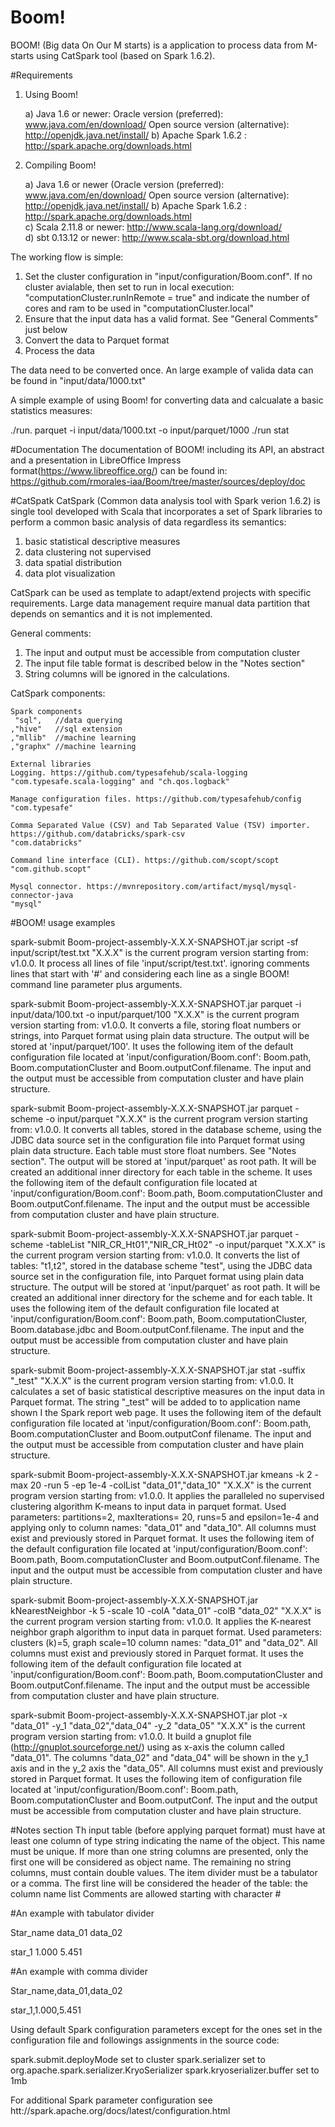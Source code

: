 # Boom!
BOOM! (Big data On Our M starts) is a application to process data from M-starts using CatSpark tool (based on Spark 1.6.2).

#Requirements

  1) Using Boom! 
  
      a) Java 1.6 or newer: Oracle version (preferred): www.java.com/en/download/
                            Open source version (alternative): http://openjdk.java.net/install/ 
      b) Apache Spark 1.6.2 : http://spark.apache.org/downloads.html
      
  2) Compiling Boom!
  
      a) Java 1.6 or newer (Oracle version (preferred): www.java.com/en/download/
                            Open source version (alternative): http://openjdk.java.net/install/ 
      b) Apache Spark 1.6.2 : http://spark.apache.org/downloads.html      
      c) Scala 2.11.8 or newer: http://www.scala-lang.org/download/      
      d) sbt 0.13.12 or newer: http://www.scala-sbt.org/download.html

The working flow is simple:

   1) Set the cluster configuration in "input/configuration/Boom.conf". If no cluster avialable, then set to run in local execution: "computationCluster.runInRemote = true" and indicate the number of cores and ram to be used in "computationCluster.local"
   2) Ensure that the input data has a valid format. See "General Comments" just below
   3) Convert the data to Parquet format 
   4) Process the data 

The data need to be converted once. An large example of valida data can be found in "input/data/1000.txt"

A simple example of using Boom! for converting data and calcualate a basic statistics measures:

./run. parquet -i input/data/1000.txt -o input/parquet/1000
./run  stat

#Documentation
The documentation of BOOM! including its API, an abstract and a presentation in LibreOffice Impress format(https://www.libreoffice.org/) can be found in: 
https://github.com/rmorales-iaa/Boom/tree/master/sources/deploy/doc

#CatSpatk
CatSpark (Common data analysis tool with Spark verion 1.6.2) is 
single tool developed with Scala that incorporates a set
of Spark libraries to perform a common basic analysis of data regardless its semantics:

  1) basic statistical descriptive measures 
  2) data clustering not supervised
  3) data spatial distribution
  4) data plot visualization

CatSpark can be used as template to adapt/extend projects with specific requirements.
Large data management require manual data partition that depends on semantics and it is not implemented.

General comments:

  1) The input and output must be accessible from computation cluster
  2) The input file table format is described below in the "Notes section"
  3) String columns will be ignored in the calculations.

CatSpark components:

    Spark components
     "sql",   //data querying
    ,"hive"   //sql extension
    ,"mllib"  //machine learning
    ,"graphx" //machine learning

    External libraries
    Logging. https://github.com/typesafehub/scala-logging
    "com.typesafe.scala-logging" and "ch.qos.logback"

    Manage configuration files. https://github.com/typesafehub/config
    "com.typesafe"

    Comma Separated Value (CSV) and Tab Separated Value (TSV) importer. https://github.com/databricks/spark-csv
    "com.databricks"

    Command line interface (CLI). https://github.com/scopt/scopt
    "com.github.scopt"

    Mysql connector. https://mvnrepository.com/artifact/mysql/mysql-connector-java
    "mysql"

#BOOM! usage examples

  spark-submit Boom-project-assembly-X.X.X-SNAPSHOT.jar script -sf input/script/test.txt
    "X.X.X" is the current program version starting from: v1.0.0.
    It process all lines of file 'input/script/test.txt'.
    ignoring comments lines that start with '#' and considering each line
    as a single BOOM! command line parameter plus arguments.

  spark-submit Boom-project-assembly-X.X.X-SNAPSHOT.jar parquet -i input/data/100.txt -o input/parquet/100
    "X.X.X" is the current program version starting from: v1.0.0.
    It converts a file, storing float numbers or strings, into Parquet format using plain data structure.
    The output will be stored at 'input/parquet/100'.
    It uses the following item of the default configuration file located at 'input/configuration/Boom.conf':
      Boom.path, Boom.computationCluster and Boom.outputConf.filename.
    The input and the output must be accessible from computation cluster and have plain structure.

  spark-submit Boom-project-assembly-X.X.X-SNAPSHOT.jar parquet -scheme -o input/parquet
    "X.X.X" is the current program version starting from: v1.0.0.
    It converts all tables, stored in the database scheme, using the JDBC data source set in the configuration file
    into Parquet format using plain data structure. Each table must store float numbers. See "Notes section".
    The output will be stored at 'input/parquet' as root path. It will be created an additional inner directory
    for each table in the scheme.
    It uses the following item of the default configuration file located at 'input/configuration/Boom.conf':
      Boom.path, Boom.computationCluster and Boom.outputConf.filename.
     The input and the output must be accessible from computation cluster and have plain structure.

  spark-submit Boom-project-assembly-X.X.X-SNAPSHOT.jar parquet -scheme -tableList "NIR_CR_Ht01","NIR_CR_Ht02" -o input/parquet
    "X.X.X" is the current program version starting from: v1.0.0.
    It converts the list of tables: "t1,t2", stored in the database scheme "test", using the JDBC data source set in
    the configuration file, into Parquet format using plain data structure.
    The output will be stored at 'input/parquet' as root path. It will be created an additional inner directory
    for the scheme and for each table.
    It uses the following item of the default configuration file located at 'input/configuration/Boom.conf':
      Boom.path, Boom.computationCluster, Boom.database.jdbc and Boom.outputConf.filename.
     The input and the output must be accessible from computation cluster and have plain structure.

  spark-submit Boom-project-assembly-X.X.X-SNAPSHOT.jar stat -suffix "_test"
    "X.X.X" is the current program version starting from: v1.0.0.
    It calculates a set of basic statistical descriptive measures on the input data in Parquet format.
    The string "_test" will be added to to application name shown I the Spark report web page.
    It uses the following item of the default configuration file located at 'input/configuration/Boom.conf':
      Boom.path, Boom.computationCluster and Boom.outputConf filename.
     The input and the output must be accessible from computation cluster and have plain structure.

  spark-submit Boom-project-assembly-X.X.X-SNAPSHOT.jar kmeans -k 2 -max 20 -run 5 -ep 1e-4 -colList "data_01","data_10"
    "X.X.X" is the current program version starting from: v1.0.0.
    It applies the paralleled no supervised clustering algorithm K-means to input data in parquet format.
    Used parameters: partitions=2, maxIterations= 20, runs=5 and epsilon=1e-4 and applying only to column names: "data_01" and "data_10".
    All columns must exist and previously stored in Parquet format.
    It uses the following item of the default configuration file located at 'input/configuration/Boom.conf':
      Boom.path, Boom.computationCluster and Boom.outputConf.filename.
     The input and the output must be accessible from computation cluster and have plain structure.

  spark-submit Boom-project-assembly-X.X.X-SNAPSHOT.jar kNearestNeighbor -k 5 -scale 10 -colA "data_01" -colB "data_02"
    "X.X.X" is the current program version starting from: v1.0.0.
    It applies the K-nearest neighbor graph algorithm to input data in parquet format.
    Used parameters: clusters (k)=5, graph scale=10  column names: "data_01" and "data_02".
    All columns must exist and previously stored in Parquet format.
    It uses the following item of the default configuration file located at 'input/configuration/Boom.conf':
      Boom.path, Boom.computationCluster and Boom.outputConf.filename.
     The input and the output must be accessible from computation cluster and have plain structure.

  spark-submit Boom-project-assembly-X.X.X-SNAPSHOT.jar plot -x "data_01" -y_1 "data_02","data_04" -y_2 "data_05"
    "X.X.X" is the current program version starting from: v1.0.0.
    It build a gnuplot file (http://gnuplot.sourceforge.net/) using as x-axis the column called "data_01".
    The columns "data_02" and "data_04" will be shown in the y_1 axis and in the y_2 axis the "data_05".
    All columns must exist and previously stored in Parquet format.
    It uses the following item of configuration file located at 'input/configuration/Boom.conf':
      Boom.path, Boom.computationCluster and Boom.outputConf.
     The input and the output must be accessible from computation cluster and have plain structure.
     
     
#Notes section
Th input table (before applying parquet format) must have at least one column of type string indicating
the name of the object. This name must be unique. If more than one string columns are presented, only the first
one will be considered as object name. The remaining no string columns, must contain double values.
The item divider must be a tabulator or a comma.
The first line will be considered the header of the table: the column name list
Comments are allowed starting with character #

\#An example with tabulator divider

Star_name  data_01  data_02

star_1     1.000  	5.451

\#An example with comma divider

Star_name,data_01,data_02

star_1,1.000,5.451

Using default Spark configuration parameters except for
the ones set in the configuration file and followings assignments in the source code:

spark.submit.deployMode         set to cluster
spark.serializer                set to org.apache.spark.serializer.KryoSerializer
spark.kryoserializer.buffer     set to 1mb

For additional Spark parameter configuration see htt://spark.apache.org/docs/latest/configuration.html


